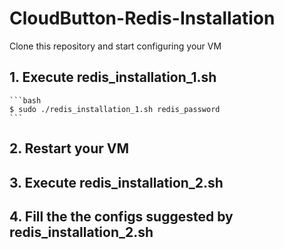 # CloudButton-Redis-Installation

Clone this repository and start configuring your VM

## 1. Execute redis_installation_1.sh
    ```bash
    $ sudo ./redis_installation_1.sh redis_password
    ```
## 2. Restart your VM

## 3. Execute redis_installation_2.sh

## 4. Fill the the configs suggested by redis_installation_2.sh
